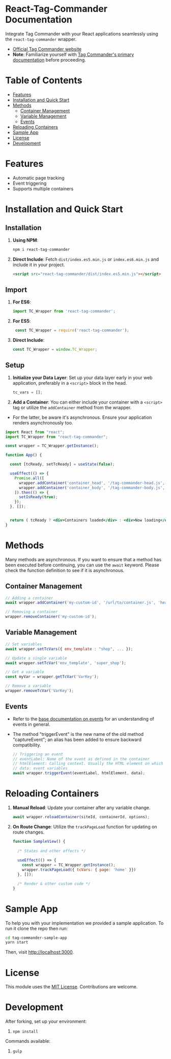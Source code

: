 # React-Tag-Commander Documentation

Integrate Tag Commander with your React applications seamlessly using the `react-tag-commander` wrapper.

- [Official Tag Commander website](https://www.commandersact.com/fr/produits/tagcommander/)
- **Note**: Familiarize yourself with [Tag Commander's primary documentation](https://community.commandersact.com/tagcommander/) before proceeding.

# Table of Contents
- [Features](#features)
- [Installation and Quick Start](#installation-and-quick-start)
- [Methods](#methods)
  - [Container Management](#container-management)
  - [Variable Management](#variable-management)
  - [Events](#events)
- [Reloading Containers](#reloading-containers)
- [Sample App](#sample-app)
- [License](#license)
- [Development](#development)

# Features <a name="features"></a>

- Automatic page tracking
- Event triggering
- Supports multiple containers

# Installation and Quick Start <a name="installation-and-quick-start"></a>

## Installation

1. **Using NPM**:  
   ```sh
   npm i react-tag-commander
   ```

2. **Direct Include**: Fetch `dist/index.es5.min.js` or `index.es6.min.js` and include it in your project.
   ```html
   <script src="react-tag-commander/dist/index.es5.min.js"></script>
   ```

## Import

1. **For ES6**:
   ```javascript
   import TC_Wrapper from 'react-tag-commander';
   ```

2. **For ES5**:
   ```javascript
    const TC_Wrapper = require('react-tag-commander');
    ```

3. **Direct Include**:
   ```javascript
   const TC_Wrapper = window.TC_Wrapper;
   ```

## Setup

1. **Initialize your Data Layer**: Set up your data layer early in your web application, preferably in a `<script>` block in the head.
   ```javascript
   tc_vars = [];
   ```

2. **Add a Container**: You can either include your container with a `<script>` tag or utilize the `addContainer` method from the wrapper.

- For the latter, be aware it's asynchronous. Ensure your application renders asynchronously too.

```jsx
import React from "react";
import TC_Wrapper from "react-tag-commander";

const wrapper = TC_Wrapper.getInstance();

function App() {

  const [tcReady, setTcReady] = useState(false);

  useEffect(() => {
    Promise.all([
      wrapper.addContainer('container_head', '/tag-commander-head.js', 'head'),
      wrapper.addContainer('container_body', '/tag-commander-body.js', 'body')
    ]).then(() => {
      setIsReady(true);
    });
  }, []);


  return ( tcReady ? <div>Containers loaded</div> : <div>Now loading</div> );
}
```
# Methods <a name="methods"></a>

Many methods are asynchronous. If you want to ensure that a method has been executed before continuing, you can use the `await` keyword. Please check the function definition to see if it is asynchronous.

## Container Management <a name="container-management"></a>
   ```js
   // Adding a container
   await wrapper.addContainer('my-custom-id', '/url/to/container.js', 'head');

   // Removing a container
   wrapper.removeContainer('my-custom-id');
   ```

## Variable Management <a name="variable-management"></a>
   ```js
   // Set variables
   await wrapper.setTcVars({ env_template : "shop", ... });

   // Update a single variable
   await wrapper.setTcVar('env_template', 'super_shop');

   // Get a variable
   const myVar = wrapper.getTcVar('VarKey');

   // Remove a variable
   wrapper.removeTcVar('VarKey');
   ```

## Events <a name="events"></a>

- Refer to the [base documentation on events](https://community.commandersact.com/tagcommander/user-manual/container-management/events) for an understanding of events in general. 
- The method "triggerEvent" is the new name of the old method "captureEvent"; an alias has been added to ensure backward compatibility.


  ```js
  // Triggering an event
  // eventLabel: Name of the event as defined in the container
  // htmlElement: Calling context. Usually the HTML element on which the event is triggered, but it can be the component.
  // data: event variables
  await wrapper.triggerEvent(eventLabel, htmlElement, data);
  ```

# Reloading Containers <a name="reloading-containers"></a>

1. **Manual Reload**: Update your container after any variable change.
   ```js
   await wrapper.reloadContainer(siteId, containerId, options);
   ```

2. **On Route Change**: Utilize the `trackPageLoad` function for updating on route changes.
    ```js
    function SampleView() {
      
      /* States and other effects */
      
      useEffect(() => {
        const wrapper = TC_Wrapper.getInstance();
        wrapper.trackPageLoad({ tcVars: { page: 'home' }})
      }, []);
    
      /* Render & other custom code */
    }
    ```

# Sample App <a name="sample-app"></a>

To help you with your implementation we provided a sample application. To run it clone the repo then run:
```bash
cd tag-commander-sample-app
yarn start
```
Then, visit [http://localhost:3000](http://localhost:3000).

# License <a name="license"></a>
This module uses the [MIT License](http://revolunet.mit-license.org). Contributions are welcome.

# Development <a name="development"></a>

After forking, set up your environment:

1. ```npm install```

Commands available:

1. ```gulp```
